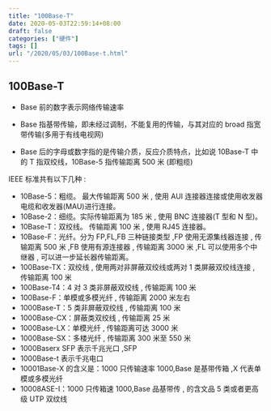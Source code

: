 ```yaml
---
title: "100Base-T"
date: 2020-05-03T22:59:14+08:00
draft: false
categories: ["硬件"]
tags: []
url: "/2020/05/03/100Base-t.html"
---
```


## 100Base-T

- Base 前的数字表示网络传输速率

- Base 指基带传输，即未经过调制，不能复用的传输，与其对应的 broad 指宽带传输(多用于有线电视网)
- Base 后的字母或数字指的是传输介质，反应介质特点，比如说 10Base-T 中的 T 指双绞线，10Base-5 指传输距离 500 米 (即粗缆) 

IEEE 标准共有以下几种 :

- 10Base-5：粗缆。 最大传输距离 500 米 , 使用 AUI 连接器连接或使用收发器电缆和收发器(MAU)进行连接。
- 10Base-2：细缆。实际传输距离为 185 米 , 使用 BNC 连接器(T 型和 N 型)。
- 10Base-T：双绞线。 传输距离 100 米 , 使用 RJ45 连接器。
- 10Base-F：光纤。分为 FP,FL,FB 三种链接类型 ,FP 使用无源集线器连接 , 传输距离 500 米 ,FB 使用有源连接器 , 传输距离 3000 米 ,FL 可以使用多个中继器 , 可以进一步延长器传输距离。
- 100Base-TX：双绞线 , 使用两对非屏蔽双绞线或两对 1 类屏蔽双绞线连接 , 传输距离 100 米
- 100Base-T4：4 对 3 类非屏蔽双绞线 , 传输距离 100 米
- 100Base-F：单模或多模光纤 , 传输距离 2000 米左右
- 1000Base-T：5 类非屏蔽双绞线 , 传输距离 100 米
- 1000Base-CX：屏蔽类双绞线 , 传输距离 25 米
- 1000Base-LX：单模光纤 , 传输距离可达 3000 米
- 1000Base-SX：多楼光纤 , 传输距离 300 米至 550 米
- 1000Baserx SFP 表示千兆光口 ,SFP
- 1000Base-t 表示千兆电口
- 10001Base-X 的含义是：1000 只传输速率 1000,Base 是基带传箱 ,X 代表单模或多模光纤
- 10008ASE-I：1000 只传箱速 1000,Base 品基带传 , 的含文品 5 类或者更高级 UTP 双纹线